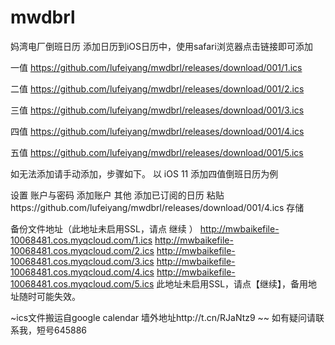 # mwdbrl
妈湾电厂倒班日历
添加日历到iOS日历中，使用safari浏览器点击链接即可添加

一值
https://github.com/lufeiyang/mwdbrl/releases/download/001/1.ics

二值
https://github.com/lufeiyang/mwdbrl/releases/download/001/2.ics

三值
https://github.com/lufeiyang/mwdbrl/releases/download/001/3.ics

四值
https://github.com/lufeiyang/mwdbrl/releases/download/001/4.ics

五值
https://github.com/lufeiyang/mwdbrl/releases/download/001/5.ics

如无法添加请手动添加，步骤如下。
以 iOS 11 添加四值倒班日历为例

设置
账户与密码
添加账户
其他
添加已订阅的日历
粘贴https://github.com/lufeiyang/mwdbrl/releases/download/001/4.ics
存储

备份文件地址（此地址未启用SSL，请点 继续 ）
http://mwbaikefile-10068481.cos.myqcloud.com/1.ics
http://mwbaikefile-10068481.cos.myqcloud.com/2.ics
http://mwbaikefile-10068481.cos.myqcloud.com/3.ics
http://mwbaikefile-10068481.cos.myqcloud.com/4.ics
http://mwbaikefile-10068481.cos.myqcloud.com/5.ics
此地址未启用SSL，请点【继续】，备用地址随时可能失效。 





~ics文件搬运自google calendar 墙外地址http://t.cn/RJaNtz9
~~ 如有疑问请联系我，短号645886

